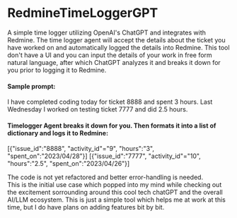 # RedmineTimeLoggerGPT
A simple time logger utilizing OpenAI's ChatGPT and integrates with Redmine.
The time logger agent will accept the details about the ticket you have worked on
and automatically logged the details into Redmine.
This tool don't have a UI and you can input the details of your work in free form natural language,
after which ChatGPT analyzes it and breaks it down for you prior to logging it to Redmine.

#### Sample prompt: 
I have completed coding today for ticket 8888 and spent 3 hours.
Last Wednesday I worked on testing ticket 7777 and did 2.5 hours.

#### Timelogger Agent breaks it down for you. Then formats it into a list of dictionary and logs it to Redmine:
[{"issue_id":"8888", "activity_id"="9", "hours":"3", "spent_on":"2023/04/28"}]
[{"issue_id":"7777", "activity_id"="10", "hours":"2.5", "spent_on":"2023/04/26"}]

The code is not yet refactored and better error-handling is needed.\
This is the initial use case which popped into my mind while checking out the excitement sorrounding around this cool tech chatGPT and the overall AI/LLM ecosystem. 
This is just a simple tool which helps me at work at this time, but I do have plans on adding features bit by bit.
